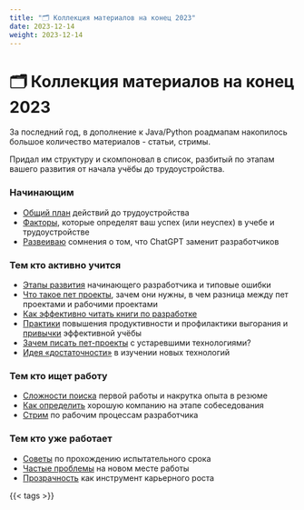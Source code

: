```yaml
---
title: "🗂️ Коллекция материалов на конец 2023"
date: 2023-12-14
weight: 2023-12-14
---
```


# 🗂️ Коллекция материалов на конец 2023

За последний год, в дополнение к Java/Python роадмапам накопилось большое количество материалов - статьи, стримы.

Придал им структуру и скомпоновал в список, разбитый по этапам вашего развития от начала учёбы до трудоустройства.

### Начинающим

- [Общий план](https://zhukovsd.github.io/java-backend-learning-course/plan.html) действий до трудоустройства
- [Факторы](https://telegra.ph/Faktory-uspeha-v-uchebe-i-trudoustrojstve-08-28), которые определят ваш успех (или неуспех) в учебе и трудоустройстве
- [Развеиваю](https://t.me/zhukovsd_it_mentor/31) сомнения о том, что ChatGPT заменит разработчиков

### Тем кто активно учится

- [Этапы развития](https://telegra.ph/EHtapy-razvitiya-nachinayushchego-razrabotchika-i-tipovye-oshibki-01-13) начинающего разработчика и типовые ошибки
- [Что такое пет проекты](https://t.me/zhukovsd_it_mentor/49), зачем они нужны, в чем разница между пет проектами и рабочими проектами
- [Как эффективно читать книги по разработке](https://t.me/zhukovsd_it_mentor/60)
- [Практики](https://telegra.ph/Moi-praktiki-povysheniya-produktivnosti-i-profilaktiki-vygoraniya-04-25) повышения продуктивности и профилактики выгорания и [привычки](https://telegra.ph/Privychki-ehffektivnoj-uchyoby-i-raboty-10-08) эффективной учёбы
- [Зачем писать пет-проекты](https://t.me/zhukovsd_it_mentor/81) с устаревшими технологиями?
- [Идея «достаточности»](https://t.me/zhukovsd_it_mentor/92) в изучении новых технологий

### Тем кто ищет работу

- [Сложности поиска](https://telegra.ph/Slozhnosti-poiska-pervoj-raboty-i-nakrutka-opyta-v-rezyume-11-04) первой работы и накрутка опыта в резюме
- [Как определить](https://t.me/zhukovsd_it_mentor/34) хорошую компанию на этапе собеседования
- [Стрим](https://www.youtube.com/watch?v=jUK7HkbeS8U) по рабочим процессам разработчика

### Тем кто уже работает

- [Советы](https://t.me/zhukovsd_it_mentor/30) по прохождению испытательного срока
- [Частые проблемы](https://telegra.ph/CHastye-problemy-razrabotchikov-na-pervom-meste-raboty-10-21) на новом месте работы
- [Прозрачность](https://telegra.ph/Prozrachnost-kak-instrument-karernogo-rosta-10-28) как инструмент карьерного роста

{{< tags >}}
